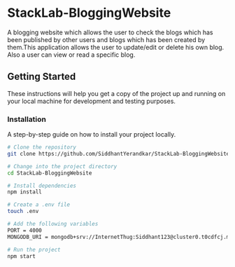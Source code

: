 # StackLab-BloggingWebsite
A blogging website which allows the user to check the blogs which has been published by other users and blogs which has been created by them.This application allows the user to update/edit or delete his own blog.
Also a user can view or read a specific blog.

## Getting Started

These instructions will help you get a copy of the project up and running on your local machine for development and testing purposes.

### Installation

A step-by-step guide on how to install your project locally.

```bash
# Clone the repository
git clone https://github.com/SiddhantYerandkar/StackLab-BloggingWebsite.git

# Change into the project directory
cd StackLab-BloggingWebsite

# Install dependencies
npm install

# Create a .env file
touch .env

# Add the following variables
PORT = 4000
MONGODB_URI = mongodb+srv://InternetThug:Siddhant123@cluster0.t0cdfcj.mongodb.net/StackLab

# Run the project
npm start